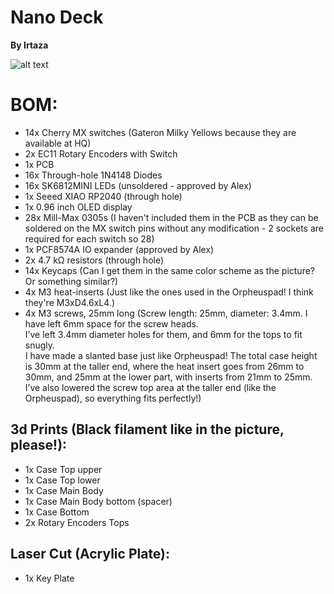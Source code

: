 # Nano Deck

**By Irtaza**

![alt text](https://github.com/Irtaza2009/hackpad/blob/main/hackpads/Nano_Deck/Nano_Deck.jpg)

# BOM:

- 14x Cherry MX switches (Gateron Milky Yellows because they are available at HQ)
- 2x EC11 Rotary Encoders with Switch
- 1x PCB
- 16x Through-hole 1N4148 Diodes
- 16x SK6812MINI LEDs (unsoldered - approved by Alex)
- 1x Seeed XIAO RP2040 (through hole)
- 1x 0.96 inch OLED display
- 28x Mill-Max 0305s (I haven't included them in the PCB as they can be soldered on the MX switch pins without any modification - 2 sockets are required for each switch so 28)
- 1x PCF8574A IO expander (approved by Alex)
- 2x 4.7 kΩ resistors (through hole)
- 14x Keycaps (Can I get them in the same color scheme as the picture? Or something similar?)
- 4x M3 heat-inserts (Just like the ones used in the Orpheuspad! I think they're M3xD4.6xL4.)
- 4x M3 screws, 25mm long (Screw length: 25mm, diameter: 3.4mm. I have left 6mm space for the screw heads. <br>
  I’ve left 3.4mm diameter holes for them, and 6mm for the tops to fit snugly. <br>
  I have made a slanted base just like Orpheuspad! The total case height is 30mm at the taller end, where the heat insert goes from 26mm to 30mm, and 25mm at the lower part, with inserts from 21mm to 25mm. I’ve also lowered the screw top area at the taller end (like the Orpheuspad), so everything fits perfectly!)

## 3d Prints (Black filament like in the picture, please!):

- 1x Case Top upper
- 1x Case Top lower
- 1x Case Main Body
- 1x Case Main Body bottom (spacer)
- 1x Case Bottom
- 2x Rotary Encoders Tops

## Laser Cut (Acrylic Plate):

- 1x Key Plate
